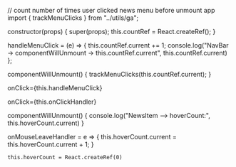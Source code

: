// count number of times user clicked news menu before unmount app
import { trackMenuClicks } from "../utils/ga";


constructor(props) {
  super(props);
  this.countRef = React.createRef();
}


handleMenuClick = (e) => {
  this.countRef.current += 1;
  console.log("NavBar -> componentWillUnmount -> this.countRef.current", this.countRef.current)
};


componentWillUnmount() {
  trackMenuClicks(this.countRef.current);
}

  onClick={this.handleMenuClick}
  
  onClick={this.onClickHandler}
  
  
  componentWillUnmount() {
    console.log("NewsItem --> hoverCount:", this.hoverCount.current)
  }
  
  
  onMouseLeaveHandler = e => {
    this.hoverCount.current = this.hoverCount.current + 1;
  }
  
  
    this.hoverCount = React.createRef(0)
  